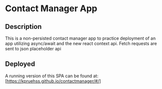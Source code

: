 # Contact Manager App

## Description

This is a non-persisted contact manager app to practice deployment of an app
utilizing async/await and the new react context api. Fetch requests are sent
to json placeholder api

## Deployed
A running version of this SPA can be found at: [https://kpruehss.github.io/contactmanager/#/]
